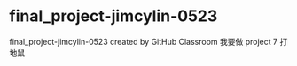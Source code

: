 # final_project-jimcylin-0523
final_project-jimcylin-0523 created by GitHub Classroom
我要做 project 7 打地鼠
